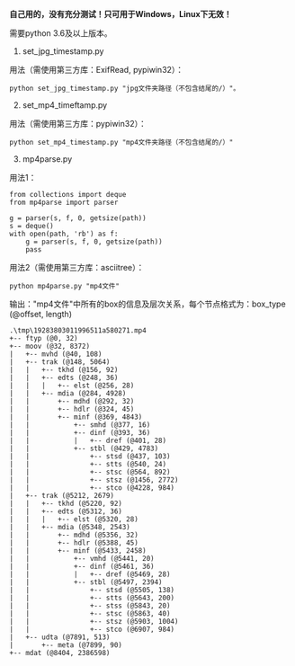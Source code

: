 **自己用的，没有充分测试！只可用于Windows，Linux下无效！**

需要python 3.6及以上版本。

1. set_jpg_timestamp.py

用法（需使用第三方库：ExifRead, pypiwin32）：

    python set_jpg_timestamp.py "jpg文件夹路径（不包含结尾的/）"。

2. set_mp4_timeftamp.py

用法（需使用第三方库：pypiwin32）：

    python set_mp4_timestamp.py "mp4文件夹路径（不包含结尾的/）"

3. mp4parse.py

用法1：

    from collections import deque
    from mp4parse import parser
    
    g = parser(s, f, 0, getsize(path))
    s = deque()
    with open(path, 'rb') as f:
        g = parser(s, f, 0, getsize(path))
        pass
        
用法2（需使用第三方库：asciitree）：

    python mp4parse.py "mp4文件"

输出："mp4文件"中所有的box的信息及层次关系，每个节点格式为：box_type (@offset, length)

    .\tmp\19283803011996511a580271.mp4
    +-- ftyp (@0, 32)
    +-- moov (@32, 8372)
    |   +-- mvhd (@40, 108)
    |   +-- trak (@148, 5064)
    |   |   +-- tkhd (@156, 92)
    |   |   +-- edts (@248, 36)
    |   |   |   +-- elst (@256, 28)
    |   |   +-- mdia (@284, 4928)
    |   |       +-- mdhd (@292, 32)
    |   |       +-- hdlr (@324, 45)
    |   |       +-- minf (@369, 4843)
    |   |           +-- smhd (@377, 16)
    |   |           +-- dinf (@393, 36)
    |   |           |   +-- dref (@401, 28)
    |   |           +-- stbl (@429, 4783)
    |   |               +-- stsd (@437, 103)
    |   |               +-- stts (@540, 24)
    |   |               +-- stsc (@564, 892)
    |   |               +-- stsz (@1456, 2772)
    |   |               +-- stco (@4228, 984)
    |   +-- trak (@5212, 2679)
    |   |   +-- tkhd (@5220, 92)
    |   |   +-- edts (@5312, 36)
    |   |   |   +-- elst (@5320, 28)
    |   |   +-- mdia (@5348, 2543)
    |   |       +-- mdhd (@5356, 32)
    |   |       +-- hdlr (@5388, 45)
    |   |       +-- minf (@5433, 2458)
    |   |           +-- vmhd (@5441, 20)
    |   |           +-- dinf (@5461, 36)
    |   |           |   +-- dref (@5469, 28)
    |   |           +-- stbl (@5497, 2394)
    |   |               +-- stsd (@5505, 138)
    |   |               +-- stts (@5643, 200)
    |   |               +-- stss (@5843, 20)
    |   |               +-- stsc (@5863, 40)
    |   |               +-- stsz (@5903, 1004)
    |   |               +-- stco (@6907, 984)
    |   +-- udta (@7891, 513)
    |       +-- meta (@7899, 90)
    +-- mdat (@8404, 2386598)
